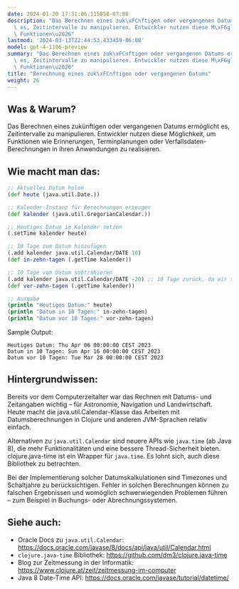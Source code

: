 ```yaml
---
date: 2024-01-20 17:31:06.115858-07:00
description: "Das Berechnen eines zuk\xFCnftigen oder vergangenen Datums erm\xF6glicht\
  \ es, Zeitintervalle zu manipulieren. Entwickler nutzen diese M\xF6glichkeit, um\
  \ Funktionen\u2026"
lastmod: '2024-03-13T22:44:53.433459-06:00'
model: gpt-4-1106-preview
summary: "Das Berechnen eines zuk\xFCnftigen oder vergangenen Datums erm\xF6glicht\
  \ es, Zeitintervalle zu manipulieren. Entwickler nutzen diese M\xF6glichkeit, um\
  \ Funktionen\u2026"
title: "Berechnung eines zuk\xFCnftigen oder vergangenen Datums"
weight: 26
---
```


## Was & Warum?
Das Berechnen eines zukünftigen oder vergangenen Datums ermöglicht es, Zeitintervalle zu manipulieren. Entwickler nutzen diese Möglichkeit, um Funktionen wie Erinnerungen, Terminplanungen oder Verfallsdaten-Berechnungen in ihren Anwendungen zu realisieren.

## Wie macht man das:

```Clojure
;; Aktuelles Datum holen
(def heute (java.util.Date.))

;; Kalender-Instanz für Berechnungen erzeugen
(def kalender (java.util.GregorianCalendar.))

;; Heutiges Datum im Kalender setzen
(.setTime kalender heute)

;; 10 Tage zum Datum hinzufügen
(.add kalender java.util.Calendar/DATE 10)
(def in-zehn-tagen (.getTime kalender))

;; 10 Tage vom Datum subtrahieren
(.add kalender java.util.Calendar/DATE -20) ;; 10 Tage zurück, da wir schon 10 Tage hinzugefügt haben
(def vor-zehn-tagen (.getTime kalender))

;; Ausgabe
(println "Heutiges Datum:" heute)
(println "Datum in 10 Tagen:" in-zehn-tagen)
(println "Datum vor 10 Tagen:" vor-zehn-tagen)
```

Sample Output:

```
Heutiges Datum: Thu Apr 06 00:00:00 CEST 2023
Datum in 10 Tagen: Sun Apr 16 00:00:00 CEST 2023
Datum vor 10 Tagen: Tue Mar 28 00:00:00 CEST 2023
```

## Hintergrundwissen:

Bereits vor dem Computerzeitalter war das Rechnen mit Datums- und Zeitangaben wichtig – für Astronomie, Navigation und Landwirtschaft. Heute macht die java.util.Calendar-Klasse das Arbeiten mit Datumsberechnungen in Clojure und anderen JVM-Sprachen relativ einfach.

Alternativen zu `java.util.Calendar` sind neuere APIs wie `java.time` (ab Java 8), die mehr Funktionalitäten und eine bessere Thread-Sicherheit bieten. clojure.java-time ist ein Wrapper für `java.time`. Es lohnt sich, auch diese Bibliothek zu betrachten.

Bei der Implementierung solcher Datumskalkulationen sind Timezones und Schaltjahre zu berücksichtigen. Fehler in solchen Berechnungen können zu falschen Ergebnissen und womöglich schwerwiegenden Problemen führen – zum Beispiel in Buchungs- oder Abrechnungssystemen.

## Siehe auch:

- Oracle Docs zu `java.util.Calendar`: https://docs.oracle.com/javase/8/docs/api/java/util/Calendar.html
- `clojure.java-time` Bibliothek: https://github.com/dm3/clojure.java-time
- Blog zur Zeitmessung in der Informatik: https://www.clojure.at/zeit/zeitmessung-im-computer
- Java 8 Date-Time API: https://docs.oracle.com/javase/tutorial/datetime/
